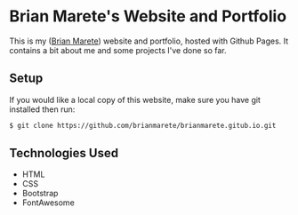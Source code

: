 # Brian Marete's Website and Portfolio

This is my ([Brian Marete](https://twitter.com/brian_marete)) website and portfolio, hosted with Github Pages.
It contains a bit about me and some projects I've done so far.

## Setup

If you would like a local copy of this website, make sure you have git installed then run:
 ```bash
 $ git clone https://github.com/brianmarete/brianmarete.gitub.io.git
```

## Technologies Used

* HTML
* CSS
* Bootstrap
* FontAwesome
